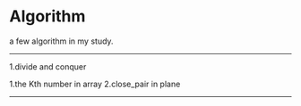# Algorithm

a few algorithm in my study.

---

1.divide and conquer

  1.the Kth number in array
  2.close_pair in plane

---
